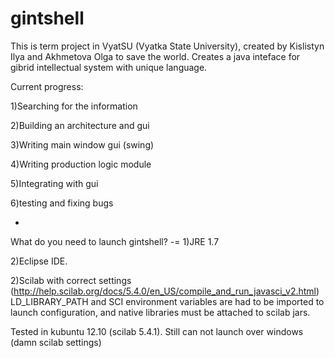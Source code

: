 gintshell
=
This is term project in VyatSU (Vyatka State University), created by Kislistyn Ilya and Akhmetova Olga to save the world.
Creates a java inteface for gibrid intellectual system with unique language.

Current progress:

1)Searching for the information

2)Building an architecture and gui

3)Writing main window gui (swing) 

4)Writing production logic module

5)Integrating with gui

6)testing and fixing bugs


-
What do you need to launch gintshell?
-=
1)JRE 1.7

2)Eclipse IDE. 

2)Scilab with correct settings (http://help.scilab.org/docs/5.4.0/en_US/compile_and_run_javasci_v2.html)
LD_LIBRARY_PATH and SCI environment variables are had to be imported to launch configuration, 
and native libraries must be attached to scilab jars. 

Tested in kubuntu 12.10 (scilab 5.4.1).  Still can not launch over windows (damn scilab settings)
